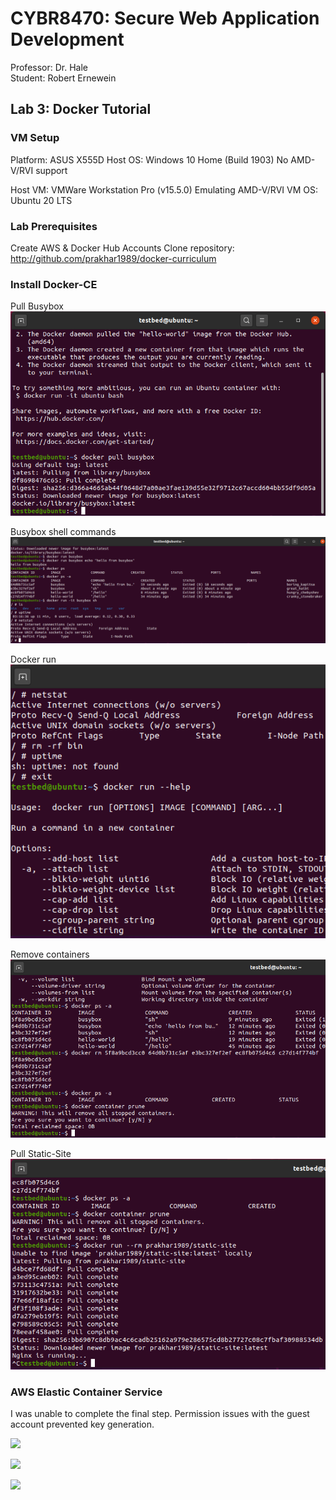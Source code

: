 # CYBR8470: Secure Web Application Development
Professor: Dr. Hale  
Student:   Robert Ernewein

## Lab 3: Docker Tutorial

### VM Setup

Platform: ASUS X555D
Host OS: Windows 10 Home (Build 1903)
No AMD-V/RVI support

Host VM: VMWare Workstation Pro (v15.5.0)
Emulating AMD-V/RVI
VM OS: Ubuntu 20 LTS

### Lab Prerequisites

Create AWS & Docker Hub Accounts
Clone repository: http://github.com/prakhar1989/docker-curriculum

### Install Docker-CE
Pull Busybox
![](./images/busybox.png)

Busybox shell commands
![](./images/bb_shell.png)

Docker run
![](./images/end_docker_run.png)

Remove containers
![](./images/remove_containers.png)

Pull Static-Site
![](./images/pull_static_site.png)

### AWS Elastic Container Service

I was unable to complete the final step. Permission issues with the guest account prevented key generation.

![](./images/IAM_error.png)

![](./images/IAM_error2.png)

![](./images/IAM_error3.png)